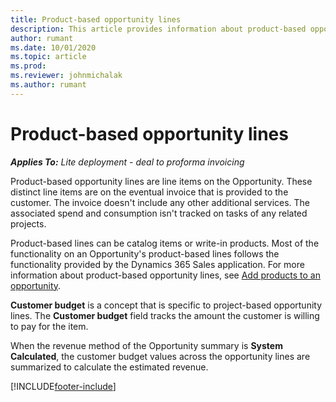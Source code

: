 ```yaml
---
title: Product-based opportunity lines
description: This article provides information about product-based opportunity line items in Project Operations.
author: rumant
ms.date: 10/01/2020
ms.topic: article
ms.prod:
ms.reviewer: johnmichalak
ms.author: rumant
---
```


# Product-based opportunity lines

_**Applies To:** Lite deployment - deal to proforma invoicing_

Product-based opportunity lines are line items on the Opportunity. These distinct line items are on the eventual invoice that is provided to the customer. The invoice doesn't include any other additional services. The associated spend and consumption isn't tracked on tasks of any related projects.

Product-based lines can be catalog items or write-in products. Most of the functionality on an Opportunity's product-based lines follows the functionality provided by the Dynamics 365 Sales application. For more information about product-based opportunity lines, see [Add products to an opportunity](/dynamics365/sales-enterprise/add-products-opportunity).

**Customer budget** is a concept that is specific to project-based opportunity lines. The **Customer budget** field tracks the amount the customer is willing to pay for the item.

When the revenue method of the Opportunity summary is **System Calculated**, the customer budget values across the opportunity lines are summarized to calculate the estimated revenue. 



[!INCLUDE[footer-include](../../includes/footer-banner.md)]
